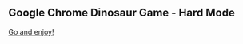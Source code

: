 ## Google Chrome Dinosaur Game - Hard Mode

[Go and enjoy!](http://Chrome-TRex.github.io/Hard-Mode/)
